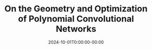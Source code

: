 ---
title: "On the Geometry and Optimization of Polynomial Convolutional Networks"
link: https://arxiv.org/abs/2410.00722
date: 2024-10-01T0:00:00-00:00
authors: "Vahid Shahverdi, Giovanni Luca Marchetti, and Kathlén Kohn"
publication: "arXiv preprint"
---